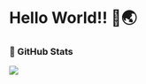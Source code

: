 <h1> Hello World!! 👋🌏</h1>

<div>
  <h3>📃 GitHub Stats</h3>
  <img src="https://github-readme-stats.vercel.app/api?username=ppusda&show_icons=true&theme=dark" />
</div>
